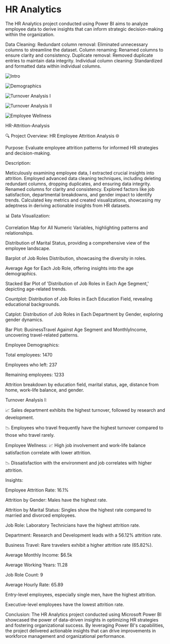 # HR Analytics
The HR Analytics project conducted using Power BI aims to analyze employee data to derive insights that can inform strategic decision-making within the organization.

Data Cleaning:
Redundant column removal: Eliminated unnecessary columns to streamline the dataset.
Column renaming: Renamed columns to ensure clarity and consistency.
Duplicate removal: Removed duplicate entries to maintain data integrity.
Individual column cleaning: Standardized and formatted data within individual columns.

![Intro](https://github.com/premkrajendra/HR-Analytics/assets/166136162/01c49401-de96-4c4a-b502-0d97e50e9202)

![Demographics](https://github.com/premkrajendra/HR-Analytics/assets/166136162/987f0309-b11e-4c4c-843c-184d98d82875)

![Turnover Analysis I](https://github.com/premkrajendra/HR-Analytics/assets/166136162/f8836b4c-80f4-42a3-b580-f8c810925b70)

![Turnover Analysis II](https://github.com/premkrajendra/HR-Analytics/assets/166136162/b494b050-2fc3-4f32-92d4-f73173ec80e7)

![Employee Wellness](https://github.com/premkrajendra/HR-Analytics/assets/166136162/0a6fa3fe-cde4-4082-aaf3-c3915b9af19d)

HR-Attrition-Analysis

🔍 Project Overview: HR Employee Attrition Analysis 🌐

Purpose: Evaluate employee attrition patterns for informed HR strategies and decision-making.

Description:

Meticulously examining employee data, I extracted crucial insights into attrition. Employed advanced data cleaning techniques, including deleting redundant columns, dropping duplicates, and ensuring data integrity. Renamed columns for clarity and consistency. Explored factors like job satisfaction, departmental breakdowns, and gender impact to identify trends. Calculated key metrics and created visualizations, showcasing my adeptness in deriving actionable insights from HR datasets.

📊 Data Visualization:

Correlation Map for All Numeric Variables, highlighting patterns and relationships.

Distribution of Marital Status, providing a comprehensive view of the employee landscape.

Barplot of Job Roles Distribution, showcasing the diversity in roles.

Average Age for Each Job Role, offering insights into the age demographics.

Stacked Bar Plot of 'Distribution of Job Roles in Each Age Segment,' depicting age-related trends.

Countplot: Distribution of Job Roles in Each Education Field, revealing educational backgrounds.

Catplot: Distribution of Job Roles in Each Department by Gender, exploring gender dynamics.

Bar Plot: BusinessTravel Against Age Segment and MonthlyIncome, uncovering travel-related patterns.

Employee Demographics:

Total employees: 1470

Employees who left: 237

Remaining employees: 1233

Attrition breakdown by education field, marital status, age, distance from home, work-life balance, and gender.

Turnover Analysis I:

📈 Sales department exhibits the highest turnover, followed by research and development.

📉 Employees who travel frequently have the highest turnover compared to those who travel rarely.

Employee Wellness: 📈 High job involvement and work-life balance satisfaction correlate with lower attrition.

📉 Dissatisfaction with the environment and job correlates with higher attrition.

Insights:

Employee Attrition Rate: 16.1%

Attrition by Gender: Males have the highest rate.

Attrition by Marital Status: Singles show the highest rate compared to married and divorced employees.

Job Role: Laboratory Technicians have the highest attrition rate.

Department: Research and Development leads with a 56.12% attrition rate.

Business Travel: Rare travelers exhibit a higher attrition rate (65.82%).

Average Monthly Income: $6.5k

Average Working Years: 11.28

Job Role Count: 9

Average Hourly Rate: 65.89

Entry-level employees, especially single men, have the highest attrition.

Executive-level employees have the lowest attrition rate.

Conclusion:
The HR Analytics project conducted using Microsoft Power BI showcased the power of data-driven insights in optimizing HR strategies and fostering organizational success. By leveraging Power BI's capabilities, the project delivered actionable insights that can drive improvements in workforce management and organizational performance.
